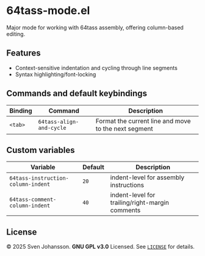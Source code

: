 
# 64tass-mode.el

Major mode for working with 64tass assembly, offering column-based editing. 

## Features

- Context-sensitive indentation and cycling through line segments
- Syntax highlighting/font-locking

## Commands and default keybindings

| Binding | Command                  | Description                                          |
|---------|--------------------------|------------------------------------------------------|
| `<tab>` | `64tass-align-and-cycle` | Format the current line and move to the next segment |

## Custom variables

| Variable                           | Default | Description                                     |
|------------------------------------|---------|-------------------------------------------------|
| `64tass-instruction-column-indent` | `20`    | indent-level for assembly instructions          |
| `64tass-comment-column-indent`     | `40`    | indent-level for trailing/right-margin comments |

## License

© 2025 Sven Johansson. **GNU GPL v3.0** Licensed. See [`LICENSE`](LICENSE) for details.
